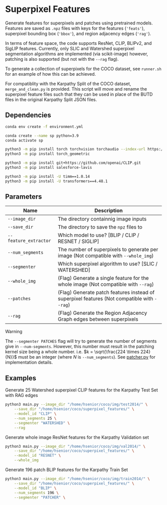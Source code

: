 # Superpixel Features

Generate features for superpixels and patches using pretrained models. Features are saved as `.npz` files with keys for the features (`'feats'`), superpixel bounding box (`'bbox'`), and region adjacency edges (`'rag'`).

In terms of feature space, the code supports ResNet, CLIP, BLIPv2, and SigLIP features. Currently, only SLIC and Watershed superpixel segmentation algorithms are implemented (via scikit-image) however, patching is also supported (but not with the `--rag` flag).

To generate a collection of superpixels for the COCO dataset, see `runner.sh` for an example of how this can be achieved.

For compatiblity with the Karpathy Split of the COCO dataset, `merge_and_clean.py` is provided. This script will move and rename the superpixel feature files such that they can be used in place of the BUTD files in the original Karpathy Split JSON files. 

## Dependencies

```bash
conda env create -f environment.yml
```

```bash
conda create --name sp python=3.9
conda activate sp

python3 -m pip install torch torchvision torchaudio --index-url https://download.pytorch.org/whl/cu118
python3 -m pip install torch_geometric

python3 -m pip install git+https://github.com/openai/CLIP.git
python3 -m pip install salesforce-lavis

python3 -m pip install -U timm==1.0.14
python3 -m pip install -U transformers==4.48.1
```

## Parameters

| Name | Description |
|--|--|
| `--image_dir` | The directory containnig image inputs |
| `--save_dir` | The directory to save the `npz` files to |
| `--feature_extractor` | Which model to use? [BLIP / CLIP / RESNET / SIGLIP] |
| `--num_segments` | The number of superpixels to generate per image (Not compatible with `--whole_img`) |
| `--segmenter` | Which superpixel algorithm to use? [SLIC / WATERSHED] |
| `--whole_img` | (Flag) Generate a single feature for the whole image (Not compatible with `--rag`) |
| `--patches` | (Flag) Generate patch features instead of superpixel features (Not compatible with `--rag`) |
| `--rag` | (Flag) Generate the Region Adjacency Graph edges between superpixels |

> [!WARNING]
> The `--segmenter PATCHES` flag will try to generate the number of segments give in `--num-segments`. However, this number must result in
> the patching kernel size being a whole number. i.e. $k = \sqrt{\frac{224 \times 224}{N}}$ must be an integer (where $N$ is `--num_segments`). See
> [patcher.py](segmenters/patcher.py) for implementation details.

## Examples

Generate 25 Watershed superpixel CLIP features for the Karpathy Test Set with RAG edges

```bash
python3 main.py --image_dir "/home/hsenior/coco/img/test2014/" \
    --save_dir "/home/hsenior/coco/superpixel_features/" \
    --model_id "CLIP" \
    --num_segments 25 \
    --segmenter "WATERSHED" \
    --rag
```

Generate whole image ResNet features for the Karpathy Validation set

```bash
python3 main.py --image_dir "/home/hsenior/coco/img/val2014/" \
    --save_dir "/home/hsenior/coco/superpixel_features/" \
    --model_id "RESNET" \
    --whole_img
```

Generate 196 patch BLIP features for the Karpathy Train Set

```bash
python3 main.py --image_dir "/home/hsenior/coco/img/train2014/" \
    --save_dir "/home/hsenior/coco/superpixel_features/" \
    --model_id "BLIP" \
    --num_segments 196 \
    --segmenter "PATCHER" \
```

